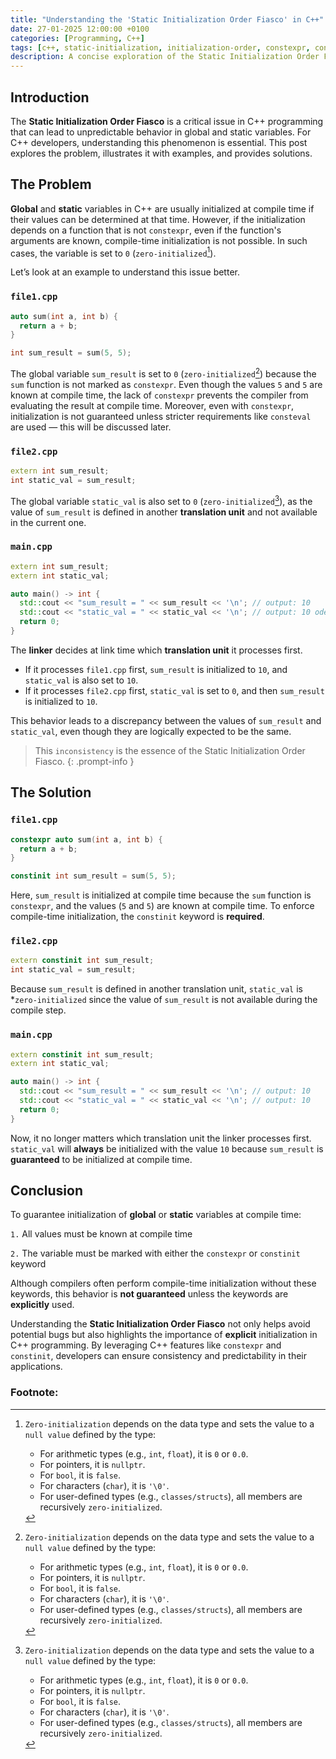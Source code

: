 ```yaml
---
title: "Understanding the 'Static Initialization Order Fiasco' in C++"
date: 27-01-2025 12:00:00 +0100
categories: [Programming, C++]
tags: [c++, static-initialization, initialization-order, constexpr, constinit, global-variables, static-variables, compile-time, linker, zero-initialization]
description: A concise exploration of the Static Initialization Order Fiasco in C++, including its causes, examples, and solutions for developers.
---
```


## Introduction

The **Static Initialization Order Fiasco** is a critical issue in C++ programming that can lead to unpredictable behavior in global and static variables. For C++ developers, understanding this phenomenon is essential. This post explores the problem, illustrates it with examples, and provides solutions.

## The Problem

**Global** and **static** variables in C++ are usually initialized at compile time if their values can be determined at that time. However, if the initialization depends on a function that is not `constexpr`, even if the function's arguments are known, compile-time initialization is not possible. In such cases, the variable is set to `0` (`zero-initialized`[^1]). 

Let’s look at an example to understand this issue better.

### `file1.cpp`

```c++
auto sum(int a, int b) {
  return a + b;
}

int sum_result = sum(5, 5);
```

The global variable `sum_result` is set to `0` (`zero-initialized`[^1]) because the `sum` function is not marked as `constexpr`. Even though the values `5` and `5` are known at compile time, the lack of `constexpr` prevents the compiler from evaluating the result at compile time. Moreover, even with `constexpr`, initialization is not guaranteed unless stricter requirements like `consteval` are used — this will be discussed later.

### `file2.cpp`

```c++
extern int sum_result;
int static_val = sum_result;
```

The global variable `static_val` is also set to `0` (`zero-initialized`[^1]), as the value of `sum_result` is defined in another **translation unit** and not available in the current one.

### `main.cpp`

```c++
extern int sum_result;
extern int static_val;

auto main() -> int {
  std::cout << "sum_result = " << sum_result << '\n'; // output: 10
  std::cout << "static_val = " << static_val << '\n'; // output: 10 oder 0
  return 0;
}
```

The **linker** decides at link time which **translation unit** it processes first.
- If it processes `file1.cpp` first, `sum_result` is initialized to `10`, and `static_val` is also set to `10`.
- If it processes `file2.cpp` first, `static_val` is set to `0`, and then `sum_result` is initialized to `10`.

This behavior leads to a discrepancy between the values of `sum_result` and `static_val`, even though they are logically expected to be the same. 

> This `inconsistency` is the essence of the Static Initialization Order Fiasco.
{: .prompt-info }

## The Solution

### `file1.cpp`

```c++
constexpr auto sum(int a, int b) {
  return a + b;
}

constinit int sum_result = sum(5, 5);
```

Here, `sum_result` is initialized at compile time because the `sum` function is `constexpr`, and the values (`5` and `5`) are known at compile time. To enforce compile-time initialization, the `constinit` keyword is **required**.

### `file2.cpp`

```c++
extern constinit int sum_result; 
int static_val = sum_result;
```

Because `sum_result` is defined in another translation unit, `static_val` is \*`zero-initialized` since the value of `sum_result` is not available during the compile step.

### `main.cpp`

```c++
extern constinit int sum_result;
extern int static_val;

auto main() -> int {
  std::cout << "sum_result = " << sum_result << '\n'; // output: 10
  std::cout << "static_val = " << static_val << '\n'; // output: 10
  return 0;
}
```

Now, it no longer matters which translation unit the linker processes first. `static_val` will **always** be initialized with the value `10` because `sum_result` is **guaranteed** to be initialized at compile time.

## Conclusion

To guarantee initialization of **global** or **static** variables at compile time:

`1.` All values must be known at compile time

`2.` The variable must be marked with either the `constexpr` or `constinit` keyword

Although compilers often perform compile-time initialization without these keywords, this behavior is **not guaranteed** unless the keywords are **explicitly** used.

Understanding the **Static Initialization Order Fiasco** not only helps avoid potential bugs but also highlights the importance of **explicit** initialization in C++ programming. By leveraging C++ features like `constexpr` and `constinit`, developers can ensure consistency and predictability in their applications.

### Footnote:

[^1]: `Zero-initialization` depends on the data type and sets the value to a `null value` defined by the type:
    - For arithmetic types (e.g., `int`, `float`), it is `0` or `0.0`.
    - For pointers, it is `nullptr`.
    - For `bool`, it is `false`.
    - For characters (`char`), it is `'\0'`.
    - For user-defined types (e.g., `classes/structs`), all members are recursively `zero-initialized`.
